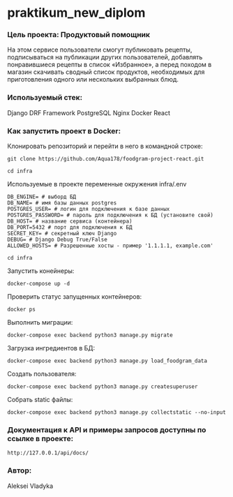 # praktikum_new_diplom

### Цель проекта: Продуктовый помощник

На этом сервисе пользователи смогут публиковать рецепты, подписываться на публикации других пользователей, добавлять понравившиеся рецепты в список «Избранное», а перед походом в магазин скачивать сводный список продуктов, необходимых для приготовления одного или нескольких выбранных блюд.

### Используемый стек:

Django DRF Framework
PostgreSQL
Nginx
Docker
React

### Как запустить проект в Docker:

Клонировать репозиторий и перейти в него в командной строке:

```
git clone https://github.com/Aqua178/foodgram-project-react.git
```

```
cd infra
```

Используемые в проекте переменные окружения infra/.env

```
DB_ENGINE= # выборд БД 
DB_NAME= # имя базы данных postgres
POSTGRES_USER= # логин для подключения к базе данных
POSTGRES_PASSWORD= # пароль для подключения к БД (установите свой)
DB_HOST= # название сервиса (контейнера)
DB_PORT=5432 # порт для подключения к БД
SECRET_KEY= # секретный ключ Django
DEBUG= # Django Debug True/False
ALLOWED_HOSTS= # Разрешенные хосты - пример '1.1.1.1, example.com'
```

```
cd infra
```

Запустить конейнеры:

```
docker-compose up -d
```

Проверить статус запущенных контейнеров:

```
docker ps
```

Выполнить миграции:

```
docker-compose exec backend python3 manage.py migrate
```

Загрузка ингредиентов в БД:

```
docker-compose exec backend python3 manage.py load_foodgram_data
```

Создать пользователя:

```
docker-compose exec backend python3 manage.py createsuperuser
```

Собрать static файлы:

```
docker-compose exec backend python3 manage.py collectstatic --no-input
```

### Документация к API и примеры запросов доступны по ссылке в проекте:

```
http://127.0.0.1/api/docs/
```

### Автор:

Aleksei Vladyka